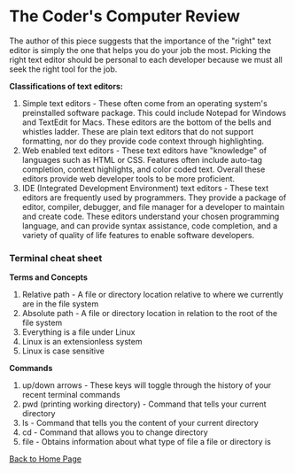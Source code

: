 # The Coder's Computer Review

The author of this piece suggests that the importance of the "right" text editor is simply the one that helps you do your job the most.  Picking the right text editor should be personal to each developer because we must all seek the right tool for the job.

**Classifications of text editors:**

1. Simple text editors - These often come from an operating system's preinstalled software package.  This could include Notepad for Windows and TextEdit for Macs.  These editors are the bottom of the bells and whistles ladder.  These are plain text editors that do not support formatting, nor do they provide code context through highlighting.
2. Web enabled text editors - These text editors have "knowledge" of languages such as HTML or CSS.  Features often include auto-tag completion, context highlights, and color coded text. Overall these editors provide web developer tools to be more proficient.
3. IDE (Integrated Development Environment) text editors - These text editors are frequently used by programmers.  They provide a package of editor, compiler, debugger, and file manager for a developer to maintain and create code.  These editors understand your chosen programming language, and can provide syntax assistance, code completion, and a variety of quality of life features to enable software developers.

### Terminal cheat sheet

**Terms and Concepts**
1. Relative path - A file or directory location relative to where we currently are in the file system
2. Absolute path - A file or directory location in relation to the root of the file system
3. Everything is a file under Linux
4. Linux is an extensionless system
5. Linux is case sensitive

**Commands**
1. up/down arrows - These keys will toggle through the history of your recent terminal commands
2. pwd (printing working directory) - Command that tells your current directory
3. ls - Command that tells you the content of your current directory
4. cd - Command that allows you to change directory
5. file - Obtains information about what type of file a file or directory is

[Back to Home Page](index.md)